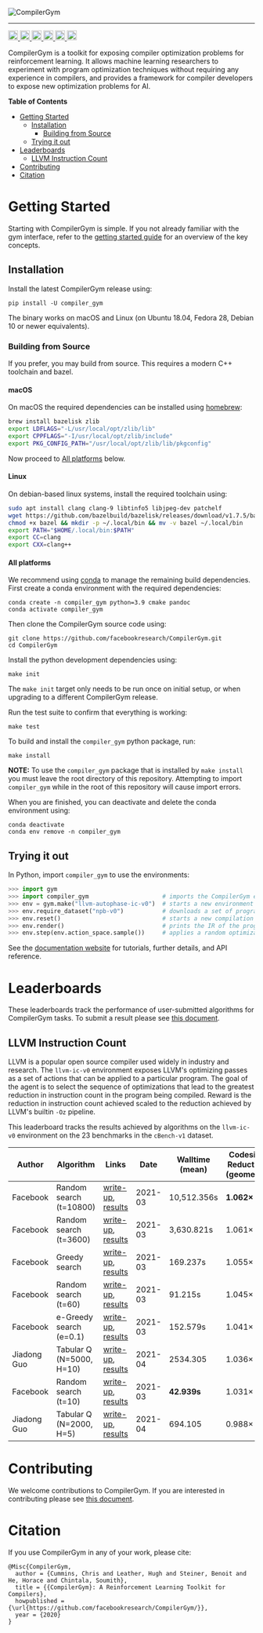![CompilerGym](https://github.com/facebookresearch/CompilerGym/raw/development/docs/source/_static/img/logo.png)

---

<!-- Documentation -->
<a href="http://facebookresearch.github.io/CompilerGym/">
    <img src="https://img.shields.io/badge/documentation-latest-blue.svg" alt="Documentation" height="20">
</a>
<!-- PyPi Version -->
<a href="https://pypi.org/project/compiler-gym/">
    <img src="https://badge.fury.io/py/compiler-gym.svg" alt="PyPI version" height="20">
</a>
<!-- CI status -->
<a href="https://github.com/facebookresearch/CompilerGym/actions?query=workflow%3ACI+branch%3Adevelopment">
    <img src="https://github.com/facebookresearch/CompilerGym/workflows/CI/badge.svg?branch=development" alt="CI status" height="20">
</a>
<!-- Downloads counter -->
<a href="https://pypi.org/project/compiler-gym/">
    <img src="https://pepy.tech/badge/compiler-gym" alt="PyPi Downloads" height="20">
</a>
<!-- license -->
<a href="https://tldrlegal.com/license/mit-license">
    <img src="https://img.shields.io/pypi/l/compiler-gym" alt="License" height="20">
</a>
<!-- Getting started colab -->
<a href="https://colab.research.google.com/github/facebookresearch/CompilerGym/blob/stable/examples/getting-started.ipynb">
    <img src="https://colab.research.google.com/assets/colab-badge.svg" alt="Colab" height="20">
</a>

CompilerGym is a toolkit for exposing compiler optimization problems
for reinforcement learning. It allows machine learning researchers to
experiment with program optimization techniques without requiring any
experience in compilers, and provides a framework for compiler
developers to expose new optimization problems for AI.


**Table of Contents**

- [Getting Started](#getting-started)
  - [Installation](#installation)
    - [Building from Source](#building-from-source)
  - [Trying it out](#trying-it-out)
- [Leaderboards](#leaderboards)
  - [LLVM Instruction Count](#llvm-instruction-count)
- [Contributing](#contributing)
- [Citation](#citation)


# Getting Started

Starting with CompilerGym is simple. If you not already familiar with the gym
interface, refer to the
[getting started guide](http://facebookresearch.github.io/CompilerGym/getting_started.html)
for an overview of the key concepts.


## Installation

Install the latest CompilerGym release using:

    pip install -U compiler_gym

The binary works on macOS and Linux (on Ubuntu 18.04, Fedora 28, Debian 10 or
newer equivalents).

### Building from Source

If you prefer, you may build from source. This requires a modern C++ toolchain
and bazel.

#### macOS  <!-- omit in toc -->

On macOS the required dependencies can be installed using
[homebrew](https://docs.brew.sh/Installation):

```sh
brew install bazelisk zlib
export LDFLAGS="-L/usr/local/opt/zlib/lib"
export CPPFLAGS="-I/usr/local/opt/zlib/include"
export PKG_CONFIG_PATH="/usr/local/opt/zlib/lib/pkgconfig"
```

Now proceed to [All platforms](#all-platforms) below.

#### Linux  <!-- omit in toc -->

On debian-based linux systems, install the required toolchain using:

```sh
sudo apt install clang clang-9 libtinfo5 libjpeg-dev patchelf
wget https://github.com/bazelbuild/bazelisk/releases/download/v1.7.5/bazelisk-linux-amd64 -O bazel
chmod +x bazel && mkdir -p ~/.local/bin && mv -v bazel ~/.local/bin
export PATH="$HOME/.local/bin:$PATH"
export CC=clang
export CXX=clang++
```

#### All platforms  <!-- omit in toc -->

We recommend using
[conda](https://docs.conda.io/projects/conda/en/latest/user-guide/install/)
to manage the remaining build dependencies. First create a conda environment
with the required dependencies:

    conda create -n compiler_gym python=3.9 cmake pandoc
    conda activate compiler_gym

Then clone the CompilerGym source code using:

    git clone https://github.com/facebookresearch/CompilerGym.git
    cd CompilerGym

Install the python development dependencies using:

    make init

The `make init` target only needs to be run once on initial setup, or when
upgrading to a different CompilerGym release.

Run the test suite to confirm that everything is working:

    make test

To build and install the `compiler_gym` python package, run:

    make install

**NOTE:** To use the `compiler_gym` package that is installed by `make install`
you must leave the root directory of this repository. Attempting to import
`compiler_gym` while in the root of this repository will cause import errors.

When you are finished, you can deactivate and delete the conda
environment using:

    conda deactivate
    conda env remove -n compiler_gym


## Trying it out

In Python, import `compiler_gym` to use the environments:

```py
>>> import gym
>>> import compiler_gym                     # imports the CompilerGym environments
>>> env = gym.make("llvm-autophase-ic-v0")  # starts a new environment
>>> env.require_dataset("npb-v0")           # downloads a set of programs
>>> env.reset()                             # starts a new compilation session with a random program
>>> env.render()                            # prints the IR of the program
>>> env.step(env.action_space.sample())     # applies a random optimization, updates state/reward/actions
```

See the
[documentation website](http://facebookresearch.github.io/CompilerGym/) for
tutorials, further details, and API reference.


# Leaderboards

These leaderboards track the performance of user-submitted algorithms for
CompilerGym tasks. To submit a result please see
[this document](https://github.com/facebookresearch/CompilerGym/blob/development/CONTRIBUTING.md#leaderboard-submissions).


## LLVM Instruction Count

LLVM is a popular open source compiler used widely in industry and research. The
`llvm-ic-v0` environment exposes LLVM's optimizing passes as a set of actions
that can be applied to a particular program. The goal of the agent is to select
the sequence of optimizations that lead to the greatest reduction in instruction
count in the program being compiled. Reward is the reduction in instruction
count achieved scaled to the reduction achieved by LLVM's builtin `-Oz`
pipeline.

This leaderboard tracks the results achieved by algorithms on the `llvm-ic-v0`
environment on the 23 benchmarks in the `cBench-v1` dataset.

| Author | Algorithm | Links | Date | Walltime (mean) | Codesize Reduction (geomean) |
| --- | --- | --- | --- | --- | --- |
| Facebook | Random search (t=10800) | [write-up](leaderboard/llvm_instcount/random_search/README.md), [results](leaderboard/llvm_instcount/random_search/results_p125_t10800.csv) | 2021-03 | 10,512.356s | **1.062×** |
| Facebook | Random search (t=3600) | [write-up](leaderboard/llvm_instcount/random_search/README.md), [results](leaderboard/llvm_instcount/random_search/results_p125_t3600.csv) | 2021-03 | 3,630.821s | 1.061× |
| Facebook | Greedy search | [write-up](leaderboard/llvm_instcount/e_greedy/README.md), [results](leaderboard/llvm_instcount/e_greedy/results_e0.csv) | 2021-03 | 169.237s | 1.055× |
| Facebook | Random search (t=60) | [write-up](leaderboard/llvm_instcount/random_search/README.md), [results](leaderboard/llvm_instcount/random_search/results_p125_t60.csv) | 2021-03 | 91.215s | 1.045× |
| Facebook | e-Greedy search (e=0.1) | [write-up](leaderboard/llvm_instcount/e_greedy/README.md), [results](leaderboard/llvm_instcount/e_greedy/results_e10.csv) | 2021-03 | 152.579s | 1.041× |
| Jiadong Guo | Tabular Q (N=5000, H=10) | [write-up](leaderboard/llvm_instcount/tabular_q/README.md), [results](leaderboard/llvm_instcount/tabular_q/results-H10-N5000.csv) | 2021-04 | 2534.305 | 1.036× |
| Facebook | Random search (t=10) | [write-up](leaderboard/llvm_instcount/random_search/README.md), [results](leaderboard/llvm_instcount/random_search/results_p125_t10.csv) | 2021-03 | **42.939s** | 1.031× |
| Jiadong Guo | Tabular Q (N=2000, H=5) | [write-up](leaderboard/llvm_instcount/tabular_q/README.md), [results](leaderboard/llvm_instcount/tabular_q/results-H5-N2000.csv) | 2021-04 | 694.105 | 0.988× |


# Contributing

We welcome contributions to CompilerGym. If you are interested in contributing please see
[this document](https://github.com/facebookresearch/CompilerGym/blob/development/CONTRIBUTING.md).


# Citation

If you use CompilerGym in any of your work, please cite:

```
@Misc{CompilerGym,
  author = {Cummins, Chris and Leather, Hugh and Steiner, Benoit and He, Horace and Chintala, Soumith},
  title = {{CompilerGym}: A Reinforcement Learning Toolkit for Compilers},
  howpublished = {\url{https://github.com/facebookresearch/CompilerGym/}},
  year = {2020}
}
```
